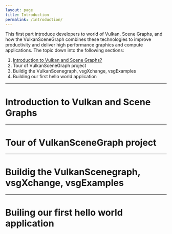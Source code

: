 ```yaml
---
layout: page
title: Introduction
permalink: /introduction/
---
```


This first part introduce developers to world of Vulkan, Scene Graphs, and how the VulkanSceneGraph combines these technologies to improve productivity and deliver high performance graphics and compute applications. The topic down into the following sections:

1. [Introduction to Vulkan and Scene Graphs?](#introduction-to-vulkan-and-scene-graphs)
2. Tour of VulkanSceneGraph project
3. Buildig the VulkanScenegraph, vsgXchange, vsgExamples
4. Building our first hello world application

---

# Introduction to Vulkan and Scene Graphs


---

# Tour of VulkanSceneGraph project

---


# Buildig the VulkanScenegraph, vsgXchange, vsgExamples

---

# Builing our first hello world application


